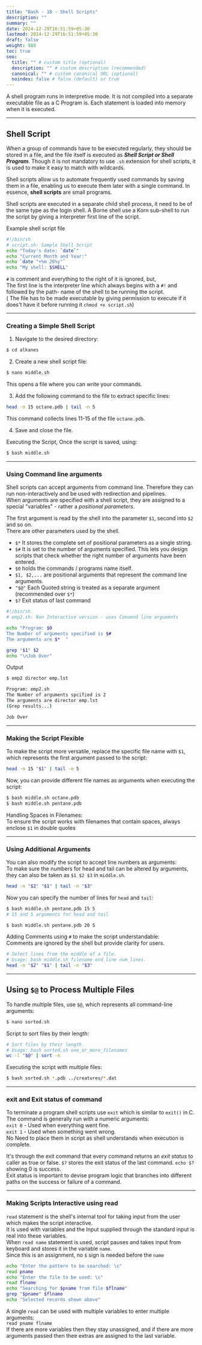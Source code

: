```yaml
---
title: "Bash - 18 - Shell Scripts"
description: ""
summary: ""
date: 2024-12-29T16:51:59+05:30
lastmod: 2024-12-29T16:51:59+05:30
draft: false
weight: 989
toc: true
seo:
  title: "" # custom title (optional)
  description: "" # custom description (recommended)
  canonical: "" # custom canonical URL (optional)
  noindex: false # false (default) or true
---
```




A shell program runs in interpretive mode. It is not compiled into a separate executable file as a C Program is.  Each statement is loaded into memory when it is executed.


---

## Shell Script

When a group of commands have to be executed regularly, they should be stored in a file, and the file itself is executed as ***Shell Script or Shell Program***. Though it is not mandatory to use `.sh` extension for shell scripts, it is used to make it easy to match with wildcards.   

Shell scripts allow us to automate frequently used commands by saving them in a file, enabling us to execute them later with a single command. In essence, **shell scripts** are small programs.

Shell scripts are executed in a separate child shell process, it need to be of the same type as the login shell. A Borne shell use a Korn sub-shell to run the script by giving a interpreter first line of the script.

Example shell script file
```bash {frame="none"}
#!/bin/sh
# script.sh: Sample Shell Script
echo "Today's date: `date`"
echo "Current Month and Year:"
echo `date "+%m 20%y"`
echo "My shell: $SHELL"
```
`#` is comment and everything to the right of it is ignored, but,      
The first line is the interpreter line which always begins with a `#!` and followed by the path- name of the shell to be running the script.     
( The file has to be made executable by giving permission to execute if it does't have it before running it  `chmod +x script.sh`)

____
### Creating a Simple Shell Script

1. Navigate to the desired directory:
```bash {frame="none"}
$ cd alkanes
```

2. Create a new shell script file:
```bash {frame="none"}
$ nano middle.sh
```
This opens a file where you can write your commands.

3. Add the following command to the file to extract specific lines:
```bash {frame="none"}
head -n 15 octane.pdb | tail -n 5
   ```
   This command collects lines 11-15 of the file `octane.pdb`.

4. Save and close the file.

Executing the Script, Once the script is saved, using:
```bash {frame="none"}
$ bash middle.sh
```

____

### Using Command line arguments

Shell scripts can accept arguments from command line. Therefore they can run non-interactively and be used with redirection and pipelines.      
When arguments are specified with a shell script, they are assigned to a special "variables" - rather a *positional parameters*.     

The first argument is read by the shell into the parameter `$1`, second into `$2` and so on.     
There are other parameters used by the shell.     
* `$*` It stores the complete set of positional parameters as a single string.    
* `$#` It is set to the number of arguments specified. This lets you design scripts that check whether the right number of arguments have been entered.
* `$0` holds the commands / programs name itself.
* `$1, $2,...` are positional arguments that represent the command line arguments.
* `"$@"` Each Quoted string is treated as a separate argument (recommended over `$*`)
* `$?` Exit status of last command


```bash {frame="none"}
#!/bin/sh
# emp2.sh: Non Interactive version - uses Comamnd line arguemnts

echo "Program: $0
The Number of arguments specified is $#
The arguments are $*  "

grep "$1" $2
echo "\nJob Over"
```
Output
```bash {frame="none"}
$ emp2 director emp.lst

Program: emp2.sh
The Number of arguments spcified is 2
The arguments are director emp.lst
(Grep results...)

Job Over
```


___
### Making the Script Flexible

To make the script more versatile, replace the specific file name with `$1`, which represents the first argument passed to the script:
```bash {frame="none"}
head -n 15 "$1" | tail -n 5
```
Now, you can provide different file names as arguments when executing the script:
```bash {frame="none"}
$ bash middle.sh octane.pdb
$ bash middle.sh pentane.pdb
```

Handling Spaces in Filenames:    
To ensure the script works with filenames that contain spaces, always enclose `$1` in double quotes

___

### Using Additional Arguments

You can also modify the script to accept line numbers as arguments:     
To make sure the numbers for head and tail can be altered by arguments, they can also be taken as `$1 $2 $3` in `middle.sh`.

```bash {frame="none"}
head -n "$2" "$1" | tail -n "$3"
```
Now you can specify the number of lines for `head` and `tail`:
```bash {frame="none"}
$ bash middle.sh pentane.pdb 15 5
# 15 and 5 arguments for head and tail

$ bash middle.sh pentane.pdb 20 5
```

Adding Comments using `#` to make the script understandable:    
Comments are ignored by the shell but provide clarity for users.
```bash {frame="none"}
# Select lines from the middle of a file.
# Usage: bash middle.sh filename end_line num_lines.
head -n "$2" "$1" | tail -n "$3"
```

___

## Using `$@` to Process Multiple Files

To handle multiple files, use `$@`, which represents all command-line arguments:
```bash {frame="none"}
$ nano sorted.sh
```

Script to sort files by their length:
```bash {frame="none"}
# Sort files by their length.
# Usage: bash sorted.sh one_or_more_filenames
wc -l "$@" | sort -n
```

Executing the script with multiple files:
```bash {frame="none"}
$ bash sorted.sh *.pdb ../creatures/*.dat
```

___

### exit and Exit status of command

To terminate a program shell scripts use `exit` which is similar to `exit()` in C.     
The command is generally run with a numeric arguments:   
`exit 0`  - Used when everything went fine.      
`exit 1` - Used when something went wrong.          
No Need to place them in script as shell understands when execution is complete.

It's through the exit command that every command returns an *exit status* to caller as true or false.    `$?` stores the exit status of the last command. `echo $?` showing 0 is success.     
Exit status is important to devise program logic that branches into different paths on the success or failure of a command.    

___

### Making Scripts Interactive using read

`read` statement is the shell's internal tool for taking input from the user which makes the script interactive.    
It is used with variables and the Input supplied through the standard input is real into these variables.    
When `read name` statement is used, script pauses and takes input from keyboard and stores it in the variable `name`.     
Since this is an assignment, no `$` sign is needed before the `name`

```bash {frame = "none"}
echo "Enter the pattern to be searched: \c"
read pname
echo "Enter the file to be used: \c"
read flname
echo "Searching for $pname from file $flname"
grep "$pname" $flname
echo "Selected records shown above"
```

A single `read` can be used with multiple variables to enter multiple arguments:    
`read pname flname`     
If there are more variables then they stay unassigned, and if there are more arguments passed then thee extras are assigned to the last variable.
